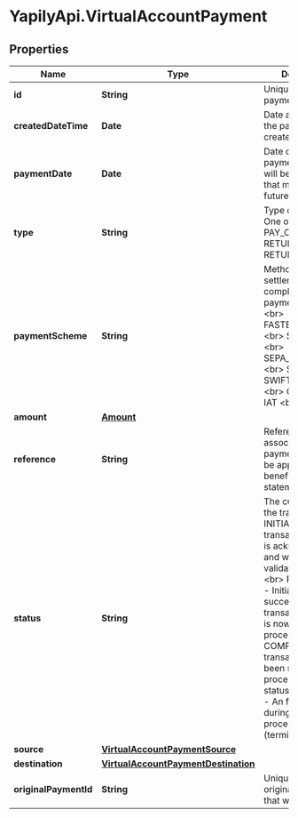 # YapilyApi.VirtualAccountPayment

## Properties

Name | Type | Description | Notes
------------ | ------------- | ------------- | -------------
**id** | **String** | Unique id of the payment | [optional] 
**createdDateTime** | **Date** | Date and time that the payment was created | [optional] 
**paymentDate** | **Date** | Date on which the payment instruction will be executed, that may be in the future | [optional] 
**type** | **String** | Type of payment. One of PAY_IN, PAY_OUT, RETURN_IN or RETURN_OUT | [optional] 
**paymentScheme** | **String** | Method of settlement to complete the payment. One of: &lt;br&gt; FASTER_PAYMENTS &lt;br&gt; SEPA_CREDIT &lt;br&gt; SEPA_INSTANT &lt;br&gt; SWIFT &lt;br&gt; SWIFT_EXPRESS &lt;br&gt; CHAPS &lt;br&gt; IAT &lt;br&gt; WIRE | [optional] 
**amount** | [**Amount**](Amount.md) |  | [optional] 
**reference** | **String** | Reference to be associated with the payment. This will be appear on the beneficiary&#39;s bank statement | [optional] 
**status** | **String** | The current state of the transaction &lt;br&gt; INITIATED - The transaction request is acknowledged and will not undergo validation checks &lt;br&gt; PROCESSING - Initial checks succeeded and the transaction request is now being processed &lt;br&gt; COMPLETED - The transaction has been successfully processed (terminal status) &lt;br&gt; FAILED - An failure occured during transaction processing (terminal status) | [optional] 
**source** | [**VirtualAccountPaymentSource**](VirtualAccountPaymentSource.md) |  | [optional] 
**destination** | [**VirtualAccountPaymentDestination**](VirtualAccountPaymentDestination.md) |  | [optional] 
**originalPaymentId** | **String** | Unique id of the original payment that was refunded | [optional] 


